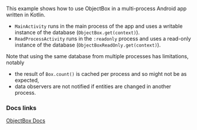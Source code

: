 This example shows how to use ObjectBox in a multi-process Android app written in Kotlin.

- `MainActivity` runs in the main process of the app and uses a writable instance of the database (`ObjectBox.get(context)`).
- `ReadProcessActivity` runs in the `:readonly` process and uses a read-only instance of the database (`ObjectBoxReadOnly.get(context)`).

Note that using the same database from multiple processes has limitations, notably
- the result of `Box.count()` is cached per process and so might not be as expected,
- data observers are not notified if entities are changed in another process.

### Docs links
[ObjectBox Docs](https://docs.objectbox.io)